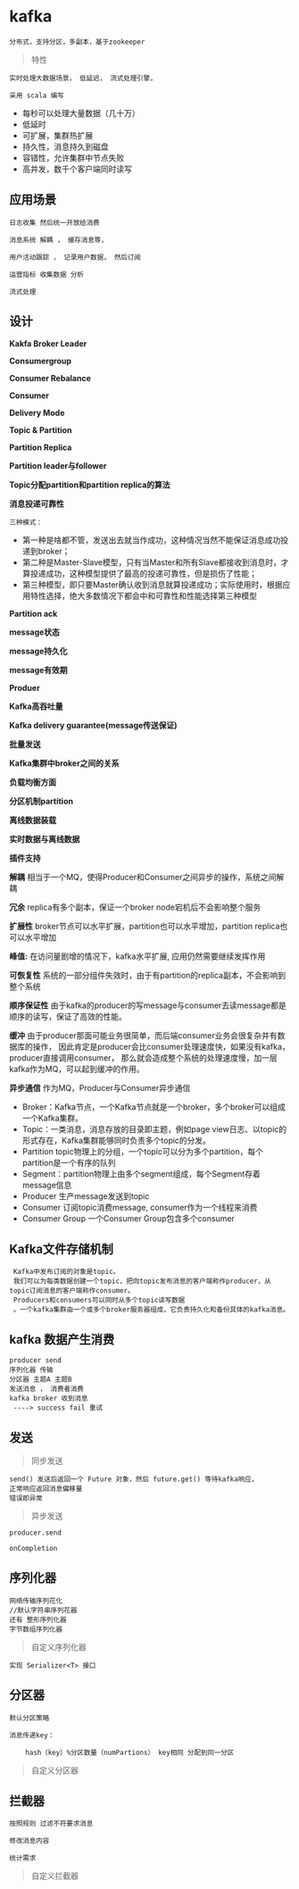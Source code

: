 

# kafka

    分布式，支持分区，多副本，基于zookeeper
    
> 特性

    实时处理大数据场景， 低延迟， 流式处理引擎，
    
    采用 scala 编写
    
- 每秒可以处理大量数据（几十万）
- 低延时
- 可扩展，集群热扩展
- 持久性，消息持久到磁盘
- 容错性，允许集群中节点失败
- 高并发，数千个客户端同时读写

## 应用场景

    日志收集 然后统一开放给消费
    
    消息系统 解耦 ， 缓存消息等，
    
    用户活动跟踪 ， 记录用户数据， 然后订阅
    
    运营指标 收集数据 分析
    
    流式处理
    
    
## 设计

**Kakfa Broker Leader**


**Consumergroup**

**Consumer Rebalance**

**Consumer**

**Delivery Mode**

**Topic & Partition**

**Partition Replica**

**Partition leader与follower**

**Topic分配partition和partition replica的算法**

**消息投递可靠性**

    三种模式：
    
- 第一种是啥都不管，发送出去就当作成功，这种情况当然不能保证消息成功投递到broker；
- 第二种是Master-Slave模型，只有当Master和所有Slave都接收到消息时，才算投递成功，这种模型提供了最高的投递可靠性，但是损伤了性能；
- 第三种模型，即只要Master确认收到消息就算投递成功；实际使用时，根据应用特性选择，绝大多数情况下都会中和可靠性和性能选择第三种模型

**Partition ack**

**message状态**

**message持久化**

**message有效期**

**Produer**

**Kafka高吞吐量**

**Kafka delivery guarantee(message传送保证)**

**批量发送**

**Kafka集群中broker之间的关系**

**负载均衡方面**

**分区机制partition**

**离线数据装载**

**实时数据与离线数据**

**插件支持**

**解耦** 相当于一个MQ，使得Producer和Consumer之间异步的操作，系统之间解耦

**冗余** replica有多个副本，保证一个broker node宕机后不会影响整个服务

**扩展性** broker节点可以水平扩展，partition也可以水平增加，partition replica也可以水平增加

**峰值:** 在访问量剧增的情况下，kafka水平扩展, 应用仍然需要继续发挥作用

**可恢复性** 系统的一部分组件失效时，由于有partition的replica副本，不会影响到整个系统

**顺序保证性** 由于kafka的producer的写message与consumer去读message都是顺序的读写，保证了高效的性能。

**缓冲** 
    由于producer那面可能业务很简单，而后端consumer业务会很复杂并有数据库的操作，
    因此肯定是producer会比consumer处理速度快，如果没有kafka，producer直接调用consumer，
    那么就会造成整个系统的处理速度慢，加一层kafka作为MQ，可以起到缓冲的作用。
       
       
**异步通信** 作为MQ，Producer与Consumer异步通信

- Broker：Kafka节点，一个Kafka节点就是一个broker，多个broker可以组成一个Kafka集群。
- Topic：一类消息，消息存放的目录即主题，例如page view日志、以topic的形式存在，Kafka集群能够同时负责多个topic的分发。
- Partition topic物理上的分组，一个topic可以分为多个partition，每个partition是一个有序的队列
- Segment：partition物理上由多个segment组成，每个Segment存着message信息    
- Producer 生产message发送到topic
- Consumer  订阅topic消费message, consumer作为一个线程来消费
- Consumer Group 一个Consumer Group包含多个consumer



## Kafka文件存储机制

     Kafka中发布订阅的对象是topic。
     我们可以为每类数据创建一个topic，把向topic发布消息的客户端称作producer，从topic订阅消息的客户端称作consumer。
     Producers和consumers可以同时从多个topic读写数据
     。一个kafka集群由一个或多个broker服务器组成，它负责持久化和备份具体的kafka消息。
    
## kafka 数据产生消费

    producer send
    序列化器 传输
    分区器 主题A 主题B
    发送消息 ， 消费者消费
    kafka broker 收到消息
     ----> success fail 重试
     
     
## 发送

> 同步发送

    send() 发送后返回一个 Future 对象，然后 future.get() 等待kafka响应，
    正常响应返回消息偏移量
    错误即异常
 
> 异步发送

    producer.send
    
    onCompletion
    
    
## 序列化器

    网络传输序列花化
    //默认字符串序列花器
    还有 整形序列化器
    字节数组序列化器
    
> 自定义序列化器

    实现 Serializer<T> 接口
    
## 分区器

    默认分区策略
    
    消息传递key：
    
        hash（key）%分区数量（numPartions） key相同 分配到同一分区    
        
> 自定义分区器


## 拦截器

    按照规则 过滤不符要求消息
    
    修改消息内容
    
    统计需求
    
> 自定义拦截器    
